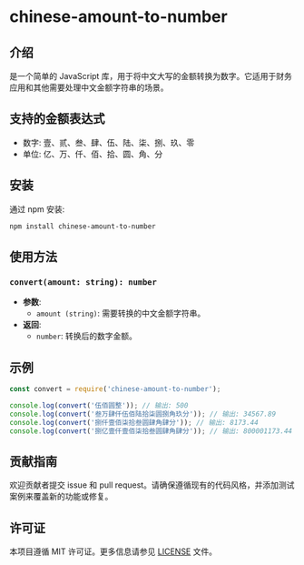 
# chinese-amount-to-number 

## 介绍
是一个简单的 JavaScript 库，用于将中文大写的金额转换为数字。它适用于财务应用和其他需要处理中文金额字符串的场景。

## 支持的金额表达式

- 数字: 壹、贰、叁、肆、伍、陆、柒、捌、玖、零
- 单位: 亿、万、仟、佰、拾、圆、角、分

## 安装

通过 npm 安装:

```bash
npm install chinese-amount-to-number
```

## 使用方法

### `convert(amount: string): number`

- **参数**: 
  - `amount (string)`: 需要转换的中文金额字符串。
- **返回**: 
  - `number`: 转换后的数字金额。

## 示例

```javascript
const convert = require('chinese-amount-to-number');

console.log(convert('伍佰圆整')); // 输出: 500
console.log(convert('叁万肆仟伍佰陆拾柒圆捌角玖分')); // 输出: 34567.89
console.log(convert('捌仟壹佰柒拾叁圆肆角肆分')); // 输出: 8173.44
console.log(convert('捌亿壹仟壹佰柒拾叁圆肆角肆分')); // 输出: 800001173.44

```

## 贡献指南

欢迎贡献者提交 issue 和 pull request。请确保遵循现有的代码风格，并添加测试案例来覆盖新的功能或修复。

## 许可证

本项目遵循 MIT 许可证。更多信息请参见 [LICENSE](LICENSE) 文件。
